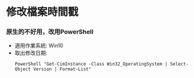 # 修改檔案時間戳

### 原生的不好用，改用PowerShell
+ 適用作業系統: Win10
+ 取出修改日期:
  ```
  PowerShell "Get-CimInstance -Class Win32_OperatingSystem | Select-Object Version | Format-List"
  ```
